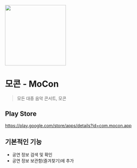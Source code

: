<img src="https://play-lh.googleusercontent.com/qdqGi01zCC-LyDqwc4ETXe4UsGFBb4PpdeoHLWmyO78Y5VEdAJPmoW045hoXs_eRxg=w480-h960-rw" width=200 height=200>

# 모콘 - MoCon
> 모든 대중 음악 콘서트, 모콘

## Play Store
https://play.google.com/store/apps/details?id=com.mocon.app

## 기본적인 기능
- 공연 정보 검색 및 확인
- 공연 정보 보관함(즐겨찾기)에 추가
